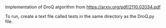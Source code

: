Implementation of DroQ algorithm from https://arxiv.org/pdf/2110.02034.pdf

To run, create a text file called tests in the same directory as the DroQ.py file.
